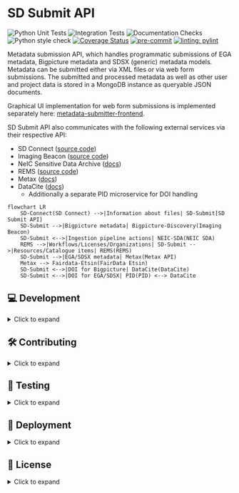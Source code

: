 # SD Submit API

![Python Unit Tests](https://github.com/CSCfi/metadata-submitter/workflows/Python%20Unit%20Tests/badge.svg)
![Integration Tests](https://github.com/CSCfi/metadata-submitter/workflows/Integration%20Tests/badge.svg)
![Documentation Checks](https://github.com/CSCfi/metadata-submitter/workflows/Documentation%20Checks/badge.svg)
![Python style check](https://github.com/CSCfi/metadata-submitter/workflows/Python%20style%20check/badge.svg)
[![Coverage Status](https://coveralls.io/repos/github/CSCfi/metadata-submitter/badge.svg?branch=main)](https://coveralls.io/github/CSCfi/metadata-submitter?branch=main)
[![pre-commit](https://img.shields.io/badge/pre--commit-enabled-brightgreen?logo=pre-commit&logoColor=white)](https://github.com/pre-commit/pre-commit)
[![linting: pylint](https://img.shields.io/badge/linting-pylint-yellowgreen)](https://github.com/PyCQA/pylint)

Metadata submission API, which handles programmatic submissions of EGA metadata, Bigpicture metadata and SDSX (generic) metadata models. Metadata can be submitted either via XML files or via web form submissions. The submitted and processed metadata as well as other user and project data is stored in a MongoDB instance as queryable JSON documents.

Graphical UI implementation for web form submissions is implemented separately here: [metadata-submitter-frontend](https://github.com/CSCfi/metadata-submitter-frontend).

SD Submit API also communicates with the following external services via their respective API:
- SD Connect ([source code](https://github.com/CSCfi/swift-browser-ui))
- Imaging Beacon ([source code](https://github.com/CSCfi/imaging-beacon))
- NeIC Sensitive Data Archive ([docs](https://neic-sda.readthedocs.io/en/latest/))
- REMS ([source code](https://github.com/CSCfi/rems))
- Metax ([docs](https://metax.fairdata.fi/docs/))
- DataCite ([docs](https://support.datacite.org/))
  - Additionally a separate PID microservice for DOI handling

```mermaid
flowchart LR
    SD-Connect(SD Connect) -->|Information about files| SD-Submit[SD Submit API]
    SD-Submit -->|Bigpicture metadata| Bigpicture-Discovery(Imaging Beacon)
    SD-Submit <-->|Ingestion pipeline actions| NEIC-SDA(NEIC SDA)
    REMS -->|Workflows/Licenses/Organizations| SD-Submit -->|Resources/Catalogue items| REMS(REMS)
    SD-Submit -->|EGA/SDSX metadata| Metax(Metax API)
    Metax --> Fairdata-Etsin(FairData Etsin)
    SD-Submit <-->|DOI for Bigpicture| DataCite(DataCite)
    SD-Submit <-->|DOI for EGA/SDSX| PID(PID) <--> DataCite
```

## 💻 Development

<details><summary>Click to expand</summary>

### Prerequisites

- `Docker`
- `Aspell` for spell checking:
  - Mac: `brew install aspell`
  - Ubuntu/Debian: `sudo apt-get install aspell`
- [`Vault CLI`](https://developer.hashicorp.com/vault/docs/get-vault)
- [`Git LFS`](https://git-lfs.com/)

Git LFS is required to checkout the `metadata_backend/conf/taxonomy_files/names.json` file.
This file can be generated from NCBI taxonomy using the following command:

```bash
scripts/taxonomy/generate_name_taxonomy.sh
```

### Initialise the project for development and testing

Clone the repository and go to the project directory:

```bash
git clone
cd metadata-submitter
```

The project is managed by `uv` that creates a virtual environment in `.venv` directory
using the python version defined in the `.python-version`. The  `uv` also installs the
depencies defined in `uv.lock` file. The `uv.lock` file captures the exact versions of
all direct and transitive dependencies specified in the `pyproject.toml` file. Tox
depencies are managed in the `test` optional dependency group.  Dependencies are added and
removed using the `uv add` and `uv remove` commands or by directly editing
the `pyproject.toml` file. In the latter case run `uv sync` or `uv sync --dev` to update
the `uv.lock` file.

Create and activate the virtual environment, install the dependencies and the tox and
pre-commit tools:

```bash
curl -LsSf https://astral.sh/uv/install.sh | sh
uv tool install tox --with tox-uv
uv tool install pre-commit --with pre-commit-uv
uv sync --dev
pre-commit install
```

### Configure environmental variables

Copy the contents of `.env.example` file to `.env` file and edit it as needed:

```bash
cp .env.example .env
```

Additionally, secrets for live services can be inserted into the `.env` file automatically with:

```bash
export VAULT_ADDR=  # Define URL address for a Vault instance
make get_env  # This will prompt a login in the web browser
```

### Run the web service and database locally

Launch both server and database with Docker by running: `docker compose up --build` (add `-d` flag to the command to run containers in the background).

Server can then be found from `http://localhost:5430`.

> **If you are developing on macOS,** you will also need to reconfigure the `database` service in `docker-compose.yml` file to the following:

```yml
  database:
    image: "arm64v8/mongo"
    platform: linux/arm64/v8
    ...
```

> **If you also need to initiate the graphical UI for developing the API**, check out [metadata-submitter-frontend](https://github.com/CSCfi/metadata-submitter-frontend/) repository and follow its development instructions. You will then also need to set the `REDIRECT_URL` environment variable to the UI address (e.g. add `REDIRECT_URL=http://localhost:3000` into the `.env` file) and relaunch the development environment as specified above.

Alternatively, there is a more convenient method for developing the SD Submit API via a _**Python virtual environment using a Procfile**_, which is described here below.

### Developing with Python virtual environment

Please use `uv` to create the virtual environment for development and testing as instructed above. Then follows these instructions:

```bash
# Optional: update references for metax integration
scripts/metax_mappings/fetch_refs.sh

# Optional: update taxonomy names for taxonomy search endpoint
# However, this is a NECESSARY step if you have not installed Git LFS
scripts/taxonomy/generate_name_taxonomy.sh
```

Then copy `.env` file and set up the environment variables.
The example file has hostnames for development with Docker network (via `docker compose`).
You will have to change the hostnames to `localhost`.

```bash
cp .env.example .env  # Make any changes you need to the file
```

Secrets, which are used for testing against other services are fetched from Vault and added to the `.env` file with the following:

```bash
export VAULT_ADDR=  # Add correct URL here
make get_env  # This will prompt a login in the web browser
```

Finally, start the servers with code reloading enabled, so any code changes restarts the servers automatically:

```bash
uv run honcho start
```

The development server should now be accessible at `localhost:5430`.
If it doesn't work right away, check your settings in `.env` and restart the servers manually if you make changes to `.env` file.

> **Note:** This approach uses Docker to run MongoDB. You can comment it out in the `Procfile` if you don't want to use Docker.

### OpenAPI Specification docs with Swagger

Swagger UI for viewing the API specs is already available in the production docker image. During development, you can enable it by executing: `bash scripts/swagger/generate.sh`.

Restart the server, and the swagger docs will be available at http://localhost:5430/swagger.

**Swagger docs requirements:**
- `bash`
- `Python 3.13+`
- `PyYaml` (installed via the development dependencies)
- `realpath` (default Linux terminal command)

### Keeping Python requirements up to date

The project Python package dependencies are automatically being kept up to date with [renovatebot](https://github.com/renovatebot/renovate).

Dependencies are added and removed to the project using the `uv` commands or by directly editing the `pyproject.toml` file. In the latter case run `uv sync` or `uv sync --dev` to update the `uv.lock` file.

</details>

## 🛠️ Contributing

<details><summary>Click to expand</summary>

Development team members should check internal [contributing guidelines for Gitlab](https://gitlab.ci.csc.fi/groups/sds-dev/-/wikis/Guides/Contributing).

If you are not part of CSC and our development team, your help is nevertheless very welcome. Please see [contributing guidelines for Github](CONTRIBUTING.md).

</details>

## 🧪 Testing

<details><summary>Click to expand</summary>

Majority of the automated tests (such as unit tests, code style checks etc.) can be run with [`tox`](https://tox.wiki/en/4.24.2/) automation. Integration tests are run separately with [`pytest`](https://docs.pytest.org/en/stable/) as they require the full test environment to be running with a local database instance and all the mocked versions of related external services.

Please use `uv` to create the virtual environment for development and testing as instructed above. Then follows the minimal instructions below for executing the automated tests of this project locally. Run the below commands in the project root:

```bash
# Unit tests, linting, etc.
tox -p auto

# Integration tests
docker compose --env-file .env.example up --build -d
pytest tests/integration
```

Additionally, we use pre-commit hooks in the CI/CD pipeline for automated tests in every merge/pull request. The pre-commit hooks include some extra tests such as spellchecking so installing pre-commit hooks locally (with `pre-commit install`) is also useful.

</details>

## 🚀 Deployment

<details><summary>Click to expand</summary>

Production version can be built and run with following docker commands:
```bash
docker build --no-cache -f dockerfiles/Dockerfile -t cscfi/metadata-submitter .
docker run -p 5430:5430 cscfi/metadata-submitter
```

The [frontend](https://github.com/CSCfi/metadata-submitter-frontend) is built and added as static files to the backend deployment with this method.

> Helm charts for a kubernetes cluster deployment will also be available soon™️.

</details>

## 📜 License

<details><summary>Click to expand</summary>

Metadata submission interface is released under `MIT`, see [LICENSE](LICENSE).

</details>
